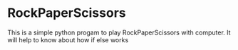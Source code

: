 # RockPaperScissors
This is a simple python progam to play RockPaperScissors with computer.
It will help to know about how if else works
